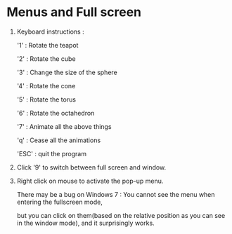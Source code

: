 Menus and Full screen
=======
1. Keyboard instructions :

	'1' : Rotate the teapot
	
	'2' : Rotate the cube
	
	'3' : Change the size of the sphere
	
	'4' : Rotate the cone
	
	'5' : Rotate the torus
	
	'6' : Rotate the octahedron
	
	'7' : Animate all the above things
	
	'q' : Cease all the animations
	
	'ESC' : quit the program
	
2. Click '9' to switch between full screen and window.

3. Right click on mouse to activate the pop-up menu.

   There may be a bug on Windows 7 : You cannot see the menu when entering the fullscreen mode, 
   
   but you can click on them(based on the relative position as you can see in the window mode), and it surprisingly works.